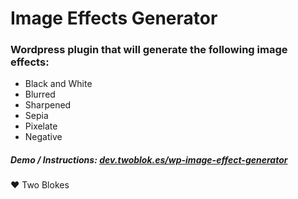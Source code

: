 # Image Effects Generator
### Wordpress plugin that will generate the following image effects:

- Black and White
- Blurred
- Sharpened
- Sepia
- Pixelate
- Negative

##### Demo / Instructions: [dev.twoblok.es/wp-image-effect-generator](http://dev.twoblok.es/wp-image-effect-generator)

♥ Two Blokes